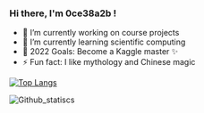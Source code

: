 ### Hi there, I'm 0ce38a2b !

- 🔭 I’m currently working on course projects
- 🌱 I’m currently learning scientific computing
- 🥅 2022 Goals: Become a Kaggle master ✨
- ⚡ Fun fact: I like mythology and Chinese magic

[![Top Langs](https://github-readme-stats.vercel.app/api/top-langs/?username=0ce38a2b)](https://github.com/0ce38a2b/github-readme-stats) 

![Github_statiscs](https://github-readme-stats.vercel.app/api?username=0ce38a2b&count_private=true&show_icons=true&theme=moltack)
